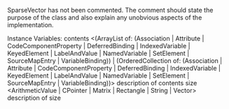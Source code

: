 SparseVector has not been commented.  The comment should state the purpose of the class and also explain any unobvious aspects of the implementation.

Instance Variables:
	contents	<(ArrayList of: (Association | Attribute | CodeComponentProperty | DeferredBinding | IndexedVariable | KeyedElement | LabelAndValue | NamedVariable | SetElement | SourceMapEntry | VariableBinding)) | (OrderedCollection of: (Association | Attribute | CodeComponentProperty | DeferredBinding | IndexedVariable | KeyedElement | LabelAndValue | NamedVariable | SetElement | SourceMapEntry | VariableBinding))>	description of contents
	size	<ArithmeticValue | CPointer | Matrix | Rectangle | String | Vector>	description of size


